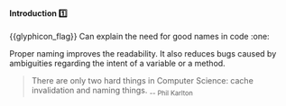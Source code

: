 <div id="title">

#### Introduction :one:

</div>
<span id="outcomes">{{glyphicon_flag}} Can explain the need for good names in code :one:</span>

<div id="body">

Proper naming improves the readability. It also reduces bugs caused by ambiguities regarding the intent of a variable or a method.

> There are only two hard things in Computer Science: cache invalidation and naming things. <sub>-- Phil Karlton</sub>

</div>

<div id="extras">
</div>
